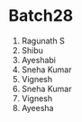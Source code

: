 # Batch28
1. Ragunath S
2. Shibu
3. Ayeshabi
4. Sneha Kumar
5. Vignesh
6. Sneha Kumar
7. Vignesh
8. Ayeesha